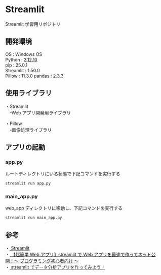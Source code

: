 # Streamlit

Streamlit 学習用リポジトリ

## 開発環境

OS : Windows OS  
Python : [3.12.10](https://www.python.org/downloads/release/python-31210/)  
pip : 25.0.1  
Streamlit : 1.50.0  
Pillow : 11.3.0
pandas : 2.3.3

## 使用ライブラリ

・Streamlit  
　-Web アプリ開発用ライブラリ

・Pillow  
　-画像処理ライブラリ

## アプリの起動

### app.py

ルートディレクトリにいる状態で下記コマンドを実行する

```bash
streamlit run app.py
```

### main_app.py

web_app ディレクトリに移動し、下記コマンドを実行する

```bash
streamlit run main_app.py
```

## 参考

・[ Streamlit](https://streamlit.io/)  
・[ 【超簡単 Web アプリ】streamlit で Web アプリを最速で作ってネット公開！〜 プログラミング初心者向け 〜](https://www.youtube.com/watch?v=4nsTce1Oce8)  
・[ streamlit でデータ分析アプリを作ってみよう！](https://www.youtube.com/watch?v=de0SAWKJdhE)
